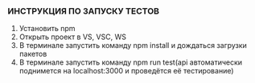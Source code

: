### ИНСТРУКЦИЯ ПО ЗАПУСКУ ТЕСТОВ

1. Установить npm
2. Открыть проект в VS, VSC, WS
3. В терминале запустить команду npm install и дождаться загрузки пакетов
4. В терминале запустить команду npm run test(api автоматически поднимется на localhost:3000 и 
проведётся её тестирование)